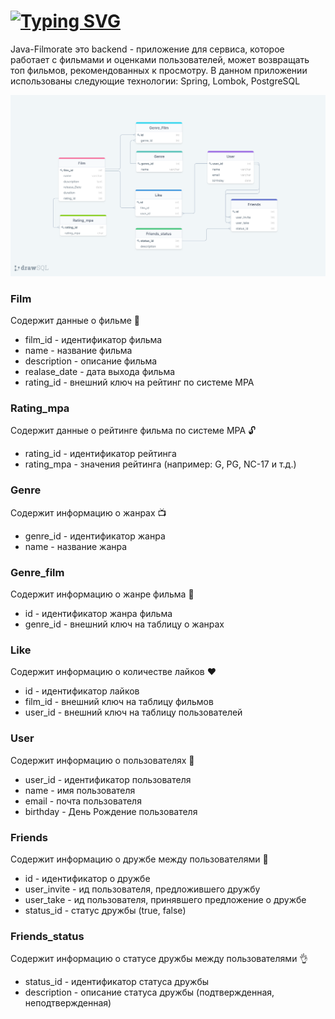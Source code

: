 
# [![Typing SVG](https://readme-typing-svg.herokuapp.com?size=30&color=ADA8F7&background=9EE3FF00&center=true&vCenter=true&lines=JAVA+-+FILMORATE)](https://git.io/typing-svg)

Java-Filmorate это backend - приложение для сервиса, которое работает с фильмами и оценками пользователей, 
может возвращать топ фильмов, рекомендованных к просмотру. В данном приложении использованы следующие технологии: Spring, Lombok, PostgreSQL

![](src/main/resources/drawSQL-export-2022-08-06_00_26.png)


<h3>Film</h3>

Содержит данные о фильме 🎥 <br/>
- film_id - идентификатор фильма<br/>
- name - название фильма<br/>
- description - описание фильма<br/>
- realase_date - дата выхода фильма<br/>
- rating_id - внешний ключ на рейтинг по системе MPA<br/>

<h3>Rating_mpa</h3>

Содержит данные о рейтинге фильма по системе MPA 🔓<br/>
- rating_id - идентификатор рейтинга<br/>
- rating_mpa - значения рейтинга (например: G, PG, NC-17 и т.д.)

<h3>Genre</h3>

Содержит информацию о жанрах 📺
- genre_id - идентификатор жанра
- name - название жанра

<h3>Genre_film</h3>

Содержит информацию о жанре фильма 📼 <br/>
- id - идентификатор жанра фильма<br/>
- genre_id - внешний ключ на таблицу о жанрах<br/>

<h3>Like</h3>

Содержит информацию о количестве лайков ❤️<br/>
- id - идентификатор лайков<br/>
- film_id - внешний ключ на таблицу фильмов<br/>
- user_id - внешний ключ на таблицу пользователей<br/>

<h3>User</h3>

Содержит информацию о пользователях 👦<br/>
- user_id - идентификатор пользователя<br/>
- name - имя пользователя<br/>
- email - почта пользователя<br/>
- birthday - День Рождение пользователя<br/>

<h3>Friends</h3>

Содержит информацию о дружбе между пользователями 👋<br/>
- id - идентификатор о дружбе<br/>
- user_invite - ид пользователя, предложившего дружбу<br/>
- user_take - ид пользователя, принявшего предложение о дружбе<br/>
- status_id - статус дружбы (true, false)<br/>

<h3>Friends_status</h3>

Содержит информацию о статусе дружбы между пользователями 👌<br/>
- status_id - идентификатор статуса дружбы<br/>
- description - описание статуса дружбы (подтвержденная, неподтвержденная)<br/>

